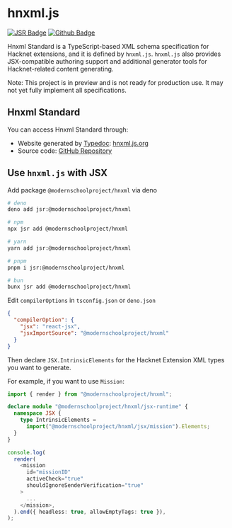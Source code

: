 # hnxml.js

[![JSR Badge](https://jsr.io/badges/@modernschoolproject/hnxml)](https://jsr.io/@modernschoolproject/hnxml)
[![Github Badge](https://img.shields.io/badge/Github-hnxml-black?logo=github)](https://github.com/Modern-School/hnxml)

Hnxml Standard is a TypeScript-based XML schema specification for Hacknet
extensions, and it is defined by `hnxml.js`. `hnxml.js` also provides
JSX-compatible authoring support and additional generator tools for
Hacknet-related content generating.

Note: This project is in preview and is not ready for production use. It may not
yet fully implement all specifications.

## Hnxml Standard

You can access Hnxml Standard through:

- Website generated by [Typedoc](https://typedoc.org/):
  [hnxml.js.org](https://hnxml.js.org)
- Source code: [GitHub Repository](https://github.com/xxx/hnxml)

## Use `hnxml.js` with JSX

Add package `@modernschoolproject/hnxml` via deno

```bash
# deno 
deno add jsr:@modernschoolproject/hnxml
```

```bash
# npm
npx jsr add @modernschoolproject/hnxml
```

```bash
# yarn
yarn add jsr:@modernschoolproject/hnxml
```

```bash
# pnpm
pnpm i jsr:@modernschoolproject/hnxml
```

```bash
# bun
bunx jsr add @modernschoolproject/hnxml
```

Edit `compilerOptions` in `tsconfig.json` or `deno.json`

```json
{
  "compilerOption": {
    "jsx": "react-jsx",
    "jsxImportSource": "@modernschoolproject/hnxml"
  }
}
```

Then declare `JSX.IntrinsicElements` for the Hacknet Extension XML types you
want to generate.

For example, if you want to use `Mission`:

```ts
import { render } from "@modernschoolproject/hnxml";

declare module "@modernschoolproject/hnxml/jsx-runtime" {
  namespace JSX {
    type IntrinsicElements =
      import("@modernschoolproject/hnxml/jsx/mission").Elements;
  }
}

console.log(
  render(
    <mission
      id="missionID"
      activeCheck="true"
      shouldIgnoreSenderVerification="true"
    >
      ...
    </mission>,
  ).end({ headless: true, allowEmptyTags: true }),
);
```
